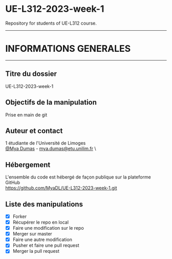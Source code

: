 # UE-L312-2023-week-1

Repository for students of UE-L312 course.

***************************************
# INFORMATIONS GENERALES
***************************************

## Titre du dossier

UE-L312-2023-week-1

## Objectifs de la manipulation

Prise en main de git

## Auteur et contact

1 étudiante de l'Université de Limoges \
[@Mya Dumas](https://github.com/MyaDL) - mya.dumas@etu.unilim.fr \


## Hébergement

L'ensemble du code est hébergé de façon publique sur la plateforme GitHub \
https://github.com/MyaDL/UE-L312-2023-week-1.git

## Liste des manipulations

- [x] Forker
- [x] Récupérer le repo en local
- [x] Faire une modification sur le repo
- [x] Merger sur master
- [x] Faire une autre modification
- [x] Pusher et faire une pull request
- [x] Merger la pull request